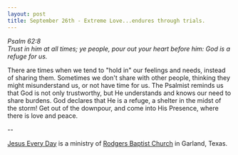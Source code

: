 ```yaml
---
layout: post
title: September 26th - Extreme Love...endures through trials.
---
```


_Psalm 62:8  
Trust in him at all times; ye people, pour out your heart before
him: God is a refuge for us._

There are times when we tend to "hold in" our feelings and needs,
instead of sharing them. Sometimes we don't share with other people,
thinking they might misunderstand us, or not have time for us. The
Psalmist reminds us that God is not only trustworthy, but He
understands and knows our need to share burdens. God declares that He
is a refuge, a shelter in the midst of the storm! Get out of the
downpour, and come into His Presence, where there is love and
peace.

 --

<a href=http://jesuseveryday.net>Jesus Every Day</a> is a ministry of <a href=http://rodgersbaptist.net>Rodgers Baptist Church</a> in Garland, Texas.
